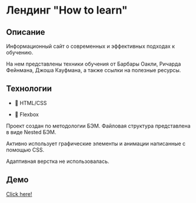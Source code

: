 # Лендинг "How to learn"

## Описание

Информационный сайт о современных и эффективных подходах к обучению. 

На нем представлены техники обучения от Барбары Оакли, Ричарда Фейнмана, Джоша Кауфмана, а также ссылки на полезные ресурсы.

## Технологии

* 🌌 HTML/CSS

* 💪 Flexbox

Проект создан по методологии БЭМ. Файловая структура представлена в виде Nested БЭМ. 

Активно использует графические элементы и анимации написанные с помощью CSS.

Адаптивная верстка не использовалась.

## Демо

[Click here!](https://redtengu.github.io/how-to-learn)
